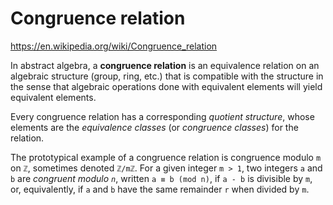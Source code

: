 # Congruence relation

https://en.wikipedia.org/wiki/Congruence_relation

In abstract algebra, a **congruence relation** is an equivalence relation on an algebraic structure (group, ring, etc.) that is compatible with the structure in the sense that algebraic operations done with equivalent elements will yield equivalent elements.

Every congruence relation has a corresponding *quotient structure*, whose elements are the *equivalence classes* (or *congruence classes*) for the relation.

The prototypical example of a congruence relation is congruence modulo `m` on `ℤ`, sometimes denoted `ℤ/mℤ`. For a given integer `m > 1`, two integers `a` and `b` are *congruent modulo `n`*, written `a ≡ b (mod n)`, if `a - b` is divisible by `m`, or, equivalently, if `a` and `b` have the same remainder `r` when divided by `m`.
